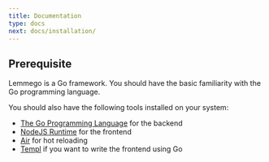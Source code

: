 ```yaml
---
title: Documentation
type: docs
next: docs/installation/
---
```


## Prerequisite

Lemmego is a Go framework. You should have the basic familiarity with the Go programming language.

You should also have the following tools installed on your system:

* [The Go Programming Language](https://go.dev/dl/) for the backend
* [NodeJS Runtime](https://nodejs.org/en/download/package-manager) for the frontend
* [Air](https://github.com/air-verse/air) for hot reloading
* [Templ](https://templ.guide/quick-start/installation) if you want to write the frontend using Go